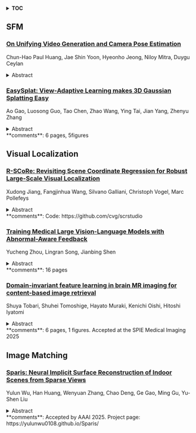 <details>
  <summary><b>TOC</b></summary>
  <ol>
    <li><a href=#sfm>SFM</a></li>
      <ul>
        <li><a href=#On-Unifying-Video-Generation-and-Camera-Pose-Estimation>On Unifying Video Generation and Camera Pose Estimation</a></li>
        <li><a href=#EasySplat:-View-Adaptive-Learning-makes-3D-Gaussian-Splatting-Easy>EasySplat: View-Adaptive Learning makes 3D Gaussian Splatting Easy</a></li>
      </ul>
    </li>
    <li><a href=#visual-localization>Visual Localization</a></li>
      <ul>
        <li><a href=#R-SCoRe:-Revisiting-Scene-Coordinate-Regression-for-Robust-Large-Scale-Visual-Localization>R-SCoRe: Revisiting Scene Coordinate Regression for Robust Large-Scale Visual Localization</a></li>
        <li><a href=#Training-Medical-Large-Vision-Language-Models-with-Abnormal-Aware-Feedback>Training Medical Large Vision-Language Models with Abnormal-Aware Feedback</a></li>
        <li><a href=#Domain-invariant-feature-learning-in-brain-MR-imaging-for-content-based-image-retrieval>Domain-invariant feature learning in brain MR imaging for content-based image retrieval</a></li>
      </ul>
    </li>
    <li><a href=#image-matching>Image Matching</a></li>
      <ul>
        <li><a href=#Sparis:-Neural-Implicit-Surface-Reconstruction-of-Indoor-Scenes-from-Sparse-Views>Sparis: Neural Implicit Surface Reconstruction of Indoor Scenes from Sparse Views</a></li>
      </ul>
    </li>
  </ol>
</details>

## SFM  

### [On Unifying Video Generation and Camera Pose Estimation](http://arxiv.org/abs/2501.01409)  
Chun-Hao Paul Huang, Jae Shin Yoon, Hyeonho Jeong, Niloy Mitra, Duygu Ceylan  
<details>  
  <summary>Abstract</summary>  
  <ol>  
    Inspired by the emergent 3D capabilities in image generators, we explore whether video generators similarly exhibit 3D awareness. Using structure-from-motion (SfM) as a benchmark for 3D tasks, we investigate if intermediate features from OpenSora, a video generation model, can support camera pose estimation. We first examine native 3D awareness in video generation features by routing raw intermediate outputs to SfM-prediction modules like DUSt3R. Then, we explore the impact of fine-tuning on camera pose estimation to enhance 3D awareness. Results indicate that while video generator features have limited inherent 3D awareness, task-specific supervision significantly boosts their accuracy for camera pose estimation, resulting in competitive performance. The proposed unified model, named JOG3R, produces camera pose estimates with competitive quality without degrading video generation quality.  
  </ol>  
</details>  
  
### [EasySplat: View-Adaptive Learning makes 3D Gaussian Splatting Easy](http://arxiv.org/abs/2501.01003)  
Ao Gao, Luosong Guo, Tao Chen, Zhao Wang, Ying Tai, Jian Yang, Zhenyu Zhang  
<details>  
  <summary>Abstract</summary>  
  <ol>  
    3D Gaussian Splatting (3DGS) techniques have achieved satisfactory 3D scene representation. Despite their impressive performance, they confront challenges due to the limitation of structure-from-motion (SfM) methods on acquiring accurate scene initialization, or the inefficiency of densification strategy. In this paper, we introduce a novel framework EasySplat to achieve high-quality 3DGS modeling. Instead of using SfM for scene initialization, we employ a novel method to release the power of large-scale pointmap approaches. Specifically, we propose an efficient grouping strategy based on view similarity, and use robust pointmap priors to obtain high-quality point clouds and camera poses for 3D scene initialization. After obtaining a reliable scene structure, we propose a novel densification approach that adaptively splits Gaussian primitives based on the average shape of neighboring Gaussian ellipsoids, utilizing KNN scheme. In this way, the proposed method tackles the limitation on initialization and optimization, leading to an efficient and accurate 3DGS modeling. Extensive experiments demonstrate that EasySplat outperforms the current state-of-the-art (SOTA) in handling novel view synthesis.  
  </ol>  
</details>  
**comments**: 6 pages, 5figures  
  
  



## Visual Localization  

### [R-SCoRe: Revisiting Scene Coordinate Regression for Robust Large-Scale Visual Localization](http://arxiv.org/abs/2501.01421)  
Xudong Jiang, Fangjinhua Wang, Silvano Galliani, Christoph Vogel, Marc Pollefeys  
<details>  
  <summary>Abstract</summary>  
  <ol>  
    Learning-based visual localization methods that use scene coordinate regression (SCR) offer the advantage of smaller map sizes. However, on datasets with complex illumination changes or image-level ambiguities, it remains a less robust alternative to feature matching methods. This work aims to close the gap. We introduce a covisibility graph-based global encoding learning and data augmentation strategy, along with a depth-adjusted reprojection loss to facilitate implicit triangulation. Additionally, we revisit the network architecture and local feature extraction module. Our method achieves state-of-the-art on challenging large-scale datasets without relying on network ensembles or 3D supervision. On Aachen Day-Night, we are 10 $\times$ more accurate than previous SCR methods with similar map sizes and require at least 5$\times$ smaller map sizes than any other SCR method while still delivering superior accuracy. Code will be available at: https://github.com/cvg/scrstudio .  
  </ol>  
</details>  
**comments**: Code: https://github.com/cvg/scrstudio  
  
### [Training Medical Large Vision-Language Models with Abnormal-Aware Feedback](http://arxiv.org/abs/2501.01377)  
Yucheng Zhou, Lingran Song, Jianbing Shen  
<details>  
  <summary>Abstract</summary>  
  <ol>  
    Existing Medical Large Vision-Language Models (Med-LVLMs), which encapsulate extensive medical knowledge, demonstrate excellent capabilities in understanding medical images and responding to human queries based on these images. However, there remain challenges in visual localization in medical images, which is crucial for abnormality detection and interpretation. To address these issues, we propose a novel UMed-LVLM designed with Unveiling Medical abnormalities. Specifically, we collect a Medical Abnormalities Unveiling (MAU) dataset and propose a two-stage training method for UMed-LVLM training. To collect MAU dataset, we propose a prompt method utilizing the GPT-4V to generate diagnoses based on identified abnormal areas in medical images. Moreover, the two-stage training method includes Abnormal-Aware Instruction Tuning and Abnormal-Aware Rewarding, comprising Abnormal Localization Rewarding and Vision Relevance Rewarding. Experimental results demonstrate that our UMed-LVLM surpasses existing Med-LVLMs in identifying and understanding medical abnormality. In addition, this work shows that enhancing the abnormality detection capabilities of Med-LVLMs significantly improves their understanding of medical images and generalization capability.  
  </ol>  
</details>  
**comments**: 16 pages  
  
### [Domain-invariant feature learning in brain MR imaging for content-based image retrieval](http://arxiv.org/abs/2501.01326)  
Shuya Tobari, Shuhei Tomoshige, Hayato Muraki, Kenichi Oishi, Hitoshi Iyatomi  
<details>  
  <summary>Abstract</summary>  
  <ol>  
    When conducting large-scale studies that collect brain MR images from multiple facilities, the impact of differences in imaging equipment and protocols at each site cannot be ignored, and this domain gap has become a significant issue in recent years. In this study, we propose a new low-dimensional representation (LDR) acquisition method called style encoder adversarial domain adaptation (SE-ADA) to realize content-based image retrieval (CBIR) of brain MR images. SE-ADA reduces domain differences while preserving pathological features by separating domain-specific information from LDR and minimizing domain differences using adversarial learning.   In evaluation experiments comparing SE-ADA with recent domain harmonization methods on eight public brain MR datasets (ADNI1/2/3, OASIS1/2/3/4, PPMI), SE-ADA effectively removed domain information while preserving key aspects of the original brain structure and demonstrated the highest disease search accuracy.  
  </ol>  
</details>  
**comments**: 6 pages, 1 figures. Accepted at the SPIE Medical Imaging 2025  
  
  



## Image Matching  

### [Sparis: Neural Implicit Surface Reconstruction of Indoor Scenes from Sparse Views](http://arxiv.org/abs/2501.01196)  
Yulun Wu, Han Huang, Wenyuan Zhang, Chao Deng, Ge Gao, Ming Gu, Yu-Shen Liu  
<details>  
  <summary>Abstract</summary>  
  <ol>  
    In recent years, reconstructing indoor scene geometry from multi-view images has achieved encouraging accomplishments. Current methods incorporate monocular priors into neural implicit surface models to achieve high-quality reconstructions. However, these methods require hundreds of images for scene reconstruction. When only a limited number of views are available as input, the performance of monocular priors deteriorates due to scale ambiguity, leading to the collapse of the reconstructed scene geometry. In this paper, we propose a new method, named Sparis, for indoor surface reconstruction from sparse views. Specifically, we investigate the impact of monocular priors on sparse scene reconstruction, introducing a novel prior based on inter-image matching information. Our prior offers more accurate depth information while ensuring cross-view matching consistency. Additionally, we employ an angular filter strategy and an epipolar matching weight function, aiming to reduce errors due to view matching inaccuracies, thereby refining the inter-image prior for improved reconstruction accuracy. The experiments conducted on widely used benchmarks demonstrate superior performance in sparse-view scene reconstruction.  
  </ol>  
</details>  
**comments**: Accepted by AAAI 2025. Project page:
  https://yulunwu0108.github.io/Sparis/  
  
  



